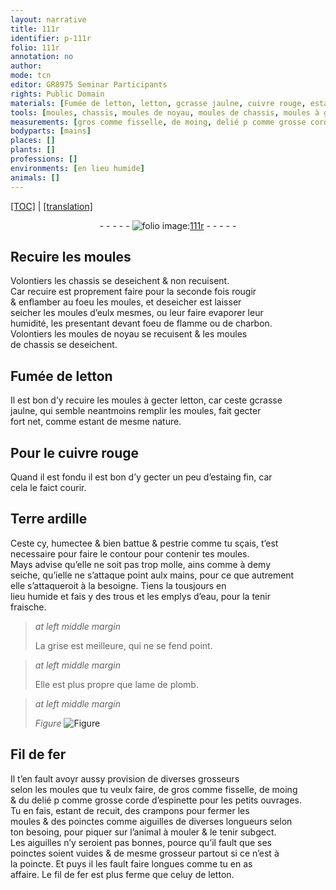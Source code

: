 ```yaml
---
layout: narrative
title: 111r
identifier: p-111r
folio: 111r
annotation: no
author:
mode: tcn
editor: GR8975 Seminar Participants
rights: Public Domain
materials: [Fumée de letton, letton, gcrasse jaulne, cuivre rouge, estaing fin, Terre ardille, eau, plomb, Fil de fer, fil de fer, celuy de letton]
tools: [moules, chassis, moules de noyau, moules de chassis, moules à gecter letton, mains, lame de plomb, aiguilles]
measurements: [gros comme fisselle, de moing, delié p comme grosse corde d’espinette pour les petits ouvrages]
bodyparts: [mains]
places: []
plants: []
professions: []
environments: [en lieu humide]
animals: []
---
```


 <p><a href="{{ site.baseurl }}/normalized/">[TOC]</a> | <a href="{{ site.baseurl }}/texts/p-111r_tl/" target="_blank">[translation]</a></p><div class="folio" align="center">- - - - - <a href="http://gallica.bnf.fr/ark:/12148/btv1b10500001g/f227.image" target="_blank"><img src="https://cu-mkp.github.io/2017-workshop-edition/assets/photo-icon.png" alt="folio image: " style="display:inline-block; margin-bottom:-3px;"/>111r</a> - - - - - </div>  
  

## Recuire les <span class="tl">moules</span>

 
Volontiers les <span class="tl">chassis</span> se deseichent & non recuisent.<br/> Car recuire est proprem<span class="exp">ent</span> faire <span class="del">pour la seconde fois</span> rougir<br/> & enflamber au foeu les <span class="tl">moules</span>, et deseicher est laisser<br/> seicher les <span class="tl">moules</span> d’eulx mesmes, ou leur faire evaporer leur<br/> humidité, les presentant devant foeu de flamme ou de charbon.<br/> Volontiers les <span class="tl">moules de noyau</span> se recuisent & les <span class="tl">moules<br/> de chassis</span> se deseichent.
 
 
  

## <span class="m">Fumée de <span class="m">letton</span></span>

 
Il est bon d’y recuire les <span class="tl">moules à gecter <span class="m">letton</span></span>, car ceste <span class="m"><span class="del">g</span><span class="add">c</span>rasse<br/> jaulne</span>, qui semble neantmoins remplir les <span class="tl">moules</span>, fait gecter<br/> fort net, co<span class="exp">mm</span>e esta<span class="exp">n</span>t de mesme nature.
 
 
  

## Pour le <span class="m">cuivre rouge</span>

 
Quand il est fondu il est bon d’y gecter un peu d’<span class="m">estaing fin</span>, car<br/> cela le faict courir.
 
 
  

## <span class="m">Terre ardille</span>

 
Ceste cy, humectee & bien battue & pestrie co<span class="exp">mm</span>e tu sçais, t’est<br/> necessaire pour faire le contour pour contenir tes <span class="tl">moules</span>.<br/> Mays advise qu’elle ne soit pas trop molle, ains co<span class="exp">mm</span>e à demy<br/> seiche, qu’<span class="del">i</span><span class="add">e</span>l<span class="add">le</span> <span class="sn">ne s’attaque point aulx <span class="tl"><span class="bp">mains</span></span></span>, pour ce que autrem<span class="exp">ent</span><br/> elle s’attaqueroit à la besoigne. Tiens la tousjours <span class="env">en<br/> lieu humide</span> et fais y des trous et les emplys d’<span class="m">eau</span>, pour la tenir<br/> fraische.
 
> *at left middle margin*
> 
> 
>   La grise est meilleure, qui ne se fend point.
 
> *at left middle margin*
> 
> 
>   Elle est plus propre que <span class="tl">lame de <span class="m">plomb</span></span>.
 
> *at left middle margin*
> 
> 
>   
> *Figure*
> <a href="https://drive.google.com/open?id=0B9-oNrvWdlO5X085N09VejNheTQ" target="_blank"><img src="https://cu-mkp.github.io/GR8975-edition/assets/photo-icon.png" alt="Figure" style="display:inline-block; margin-bottom:-3px;"/></a>
 
 
 
  

## <span class="m">Fil de fer</span>

 
Il t’en fault avoyr aussy provision de diverses grosseurs<br/> selon les <span class="tl">moules</span> que tu veulx faire, de <span class="ms">gros co<span class="exp">mm</span>e fisselle, de moing<span class="ill"></span></span><br/> & du <span class="ms">delié <span class="del">p</span> co<span class="exp">mm</span>e grosse corde d’<span class="mu">espinette</span> pour les petits ouvrages</span>.<br/> Tu en fais, estant <span class="del">de</span> recuit, des crampons pour fermer les<br/> <span class="tl">moules</span> & des poinctes co<span class="exp">mm</span>e aiguilles de diverses longueurs selon<br/> ton besoing, pour piquer sur l’animal à mouler & le tenir subgect.<br/> Les <span class="tl">aiguilles</span> n’y seroient pas bonnes, pource qu’il fault que ses<br/> poinctes soient vuides & de mesme grosseur partout si ce n’est à<br/> la poincte. Et puys il les fault faire longues co<span class="exp">mm</span>e tu en as<br/> affaire. Le <span class="m">fil de fer</span> est plus ferme que <span class="m">celuy de letton</span>.
 
 
